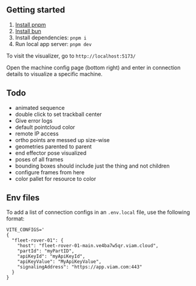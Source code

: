 ## Getting started

1. [Install pnpm](https://pnpm.io/installation)
2. [Install bun](https://bun.sh/docs/installation)
3. Install dependencies: `pnpm i`
4. Run local app server: `pnpm dev`

To visit the visualizer, go to `http://localhost:5173/`

Open the machine config page (bottom right) and enter in connection details to visualize a specific machine.

## Todo

- animated sequence
- double click to set trackball center
- Give error logs
- default pointcloud color
- remote IP access
- ortho points are messed up size-wise
- geometries parented to parent
- end effector pose visualized
- poses of all frames
- bounding boxes should include just the thing and not children
- configure frames from here
- color pallet for resource to color

## Env files

To add a list of connection configs in an `.env.local` file, use the following format:

```
VITE_CONFIGS='
{
  "fleet-rover-01": {
    "host": "fleet-rover-01-main.ve4ba7w5qr.viam.cloud",
    "partId": "myPartID",
    "apiKeyId": "myApiKeyId",
    "apiKeyValue": "MyApiKeyValue",
    "signalingAddress": "https://app.viam.com:443"
  }
}
```
